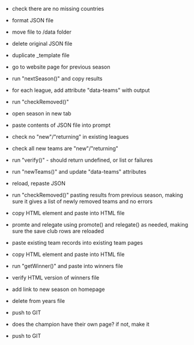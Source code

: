 - check there are no missing countries
- format JSON file
- move file to /data folder
- delete original JSON file
- duplicate _template file
- go to website page for previous season
- run "nextSeason()" and copy results
- for each league, add attribute "data-teams" with output
- run "checkRemoved()"
- open season in new tab
- paste contents of JSON file into prompt
- check no "new"/"returning" in existing leagues
- check all new teams are "new"/"returning"
- run "verify()" - should return undefined, or list or failures
- run "newTeams()" and update "data-teams" attributes
- reload, repaste JSON
- run "checkRemoved()" pasting results from previous season, making sure it gives a list of newly removed teams and no errors
- copy HTML element and paste into HTML file
- promte and relegate using promote() and relegate() as needed, making sure the save club rows are reloaded
- paste existing team records into existing team pages
- copy HTML element and paste into HTML file
- run "getWinner()" and paste into winners file
- verify HTML version of winners file
- add link to new season on homepage
- delete from years file
- push to GIT

- does the champion have their own page? if not, make it
- push to GIT